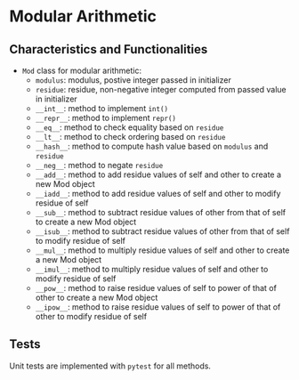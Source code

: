 # Modular Arithmetic

## Characteristics and Functionalities

- `Mod` class for modular arithmetic:
  - `modulus`: modulus, postive integer passed in initializer
  - `residue`: residue, non-negative integer computed from passed value in initializer
  - `__int__`: method to implement `int()`
  - `__repr__`: method to implement `repr()`
  - `__eq__`: method to check equality based on `residue`
  - `__lt__`: method to check ordering based on `residue`
  - `__hash__`: method to compute hash value based on `modulus` and `residue`
  - `__neg__`: method to negate `residue`
  - `__add__`: method to add residue values of self and other to create a new Mod object
  - `__iadd__`: method to add residue values of self and other to modify residue of self
  - `__sub__`: method to subtract residue values of other from that of self to create a new Mod object
  - `__isub__`: method to subtract residue values of other from that of self to modify residue of self
  - `__mul__`: method to multiply residue values of self and other to create a new Mod object
  - `__imul__`: method to multiply residue values of self and other to modify residue of self
  - `__pow__`: method to raise residue values of self to power of that of other to create a new Mod object
  - `__ipow__`: method to raise residue values of self to power of that of other to modify residue of self

## Tests

Unit tests are implemented with `pytest` for all methods.
